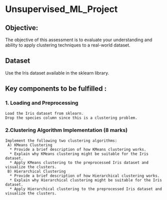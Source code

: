 # Unsupervised_ML_Project
## Objective:
The objective of this assessment is to evaluate your understanding and ability to apply clustering techniques to a real-world dataset.

## Dataset
Use the Iris dataset available in the sklearn library.

## Key components to be fulfilled :

  ### 1. Loading and Preprocessing
    Load the Iris dataset from sklearn.
    Drop the species column since this is a clustering problem.
  ### 2.Clustering Algorithm Implementation (8 marks)
    Implement the following two clustering algorithms:
     A) KMeans Clustering
      * Provide a brief description of how KMeans clustering works.
      * Explain why KMeans clustering might be suitable for the Iris dataset.
      * Apply KMeans clustering to the preprocessed Iris dataset and visualize the clusters.
     B) Hierarchical Clustering
      * Provide a brief description of how Hierarchical clustering works.
      * Explain why Hierarchical clustering might be suitable for the Iris dataset.
      * Apply Hierarchical clustering to the preprocessed Iris dataset and visualize the clusters.
